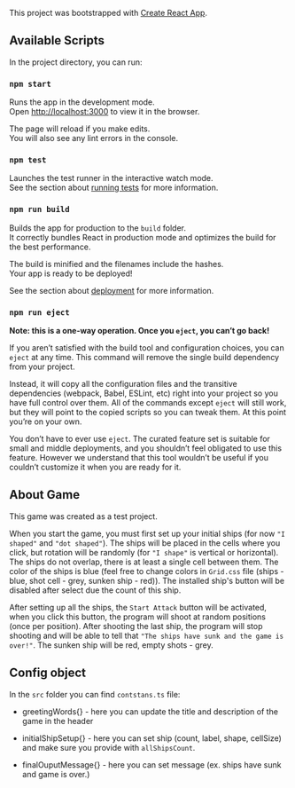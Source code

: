 This project was bootstrapped with [Create React App](https://github.com/facebook/create-react-app).

## Available Scripts

In the project directory, you can run:

### `npm start`

Runs the app in the development mode.<br />
Open [http://localhost:3000](http://localhost:3000) to view it in the browser.

The page will reload if you make edits.<br />
You will also see any lint errors in the console.

### `npm test`

Launches the test runner in the interactive watch mode.<br />
See the section about [running tests](https://facebook.github.io/create-react-app/docs/running-tests) for more information.

### `npm run build`

Builds the app for production to the `build` folder.<br />
It correctly bundles React in production mode and optimizes the build for the best performance.

The build is minified and the filenames include the hashes.<br />
Your app is ready to be deployed!

See the section about [deployment](https://facebook.github.io/create-react-app/docs/deployment) for more information.

### `npm run eject`

**Note: this is a one-way operation. Once you `eject`, you can’t go back!**

If you aren’t satisfied with the build tool and configuration choices, you can `eject` at any time. This command will remove the single build dependency from your project.

Instead, it will copy all the configuration files and the transitive dependencies (webpack, Babel, ESLint, etc) right into your project so you have full control over them. All of the commands except `eject` will still work, but they will point to the copied scripts so you can tweak them. At this point you’re on your own.

You don’t have to ever use `eject`. The curated feature set is suitable for small and middle deployments, and you shouldn’t feel obligated to use this feature. However we understand that this tool wouldn’t be useful if you couldn’t customize it when you are ready for it.

## About Game

This game was created as a test project.

When you start the game, you must first set up your initial ships (for now `"I shaped"` and `"dot shaped"`). The ships will be placed in the cells where you click, but rotation will be randomly (for `"I shape"` is vertical or horizontal). The ships do not overlap, there is at least a single cell between them. The color of the ships is blue (feel free to change colors in `Grid.css` file (ships - blue, shot cell - grey, sunken ship - red)). The installed ship's button will be disabled after select due the count of this ship.

After setting up all the ships, the `Start Attack` button will be activated, when you click this button, the program will shoot at random positions (once per position). After shooting the last ship, the program will stop shooting and will be able to tell that `"The ships have sunk and the game is over!"`. The sunken ship will be red, empty shots - grey.

## Config object

In the `src` folder you can find `contstans.ts` file:

- greetingWords{} - here you can update the title and description of the game in the header<br />

- initialShipSetup{} - here you can set ship (count, label, shape, cellSize) and make sure you provide with `allShipsCount`.<br />

- finalOuputMessage{} - here you can set message (ex. ships have sunk and game is over.)<br />

